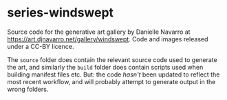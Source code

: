 # series-windswept

Source code for the generative art gallery by Danielle Navarro at <https://art.djnavarro.net/gallery/windswept>. Code and images released under a CC-BY licence.

The `source` folder does contain the relevant source code used to generate the art, and similarly the `build` folder does contain scripts used when building manifest files etc. But: the code *hasn't* been updated to reflect the most recent workflow, and will probably attempt to generate output in the wrong folders.
